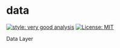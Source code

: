 # data

[![style: very good analysis][very_good_analysis_badge]][very_good_analysis_link]
[![License: MIT][license_badge]][license_link]

Data Layer

[license_badge]: https://img.shields.io/badge/license-MIT-blue.svg
[license_link]: https://opensource.org/licenses/MIT
[very_good_analysis_badge]: https://img.shields.io/badge/style-very_good_analysis-B22C89.svg
[very_good_analysis_link]: https://pub.dev/packages/very_good_analysis